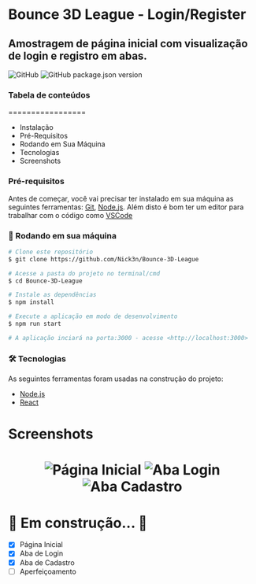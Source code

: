 # Bounce 3D League - Login/Register
## Amostragem de página inicial com visualização de login e registro em abas.
![GitHub](https://img.shields.io/github/license/Nick3n/bounce-3d-league)
![GitHub package.json version](https://img.shields.io/github/package-json/v/Nick3n/bounce-3d-league)

### Tabela de conteúdos
=================

 * Instalação
 * Pré-Requisitos
 * Rodando em Sua Máquina
 * Tecnologias
 * Screenshots

### Pré-requisitos

Antes de começar, você vai precisar ter instalado em sua máquina as seguintes ferramentas:
[Git](https://git-scm.com), [Node.js](https://nodejs.org/en/). 
Além disto é bom ter um editor para trabalhar com o código como [VSCode](https://code.visualstudio.com/)

### 🎲 Rodando em sua máquina

```bash
# Clone este repositório
$ git clone https://github.com/Nick3n/Bounce-3D-League

# Acesse a pasta do projeto no terminal/cmd
$ cd Bounce-3D-League

# Instale as dependências
$ npm install

# Execute a aplicação em modo de desenvolvimento
$ npm run start

# A aplicação inciará na porta:3000 - acesse <http://localhost:3000>
```

### 🛠 Tecnologias

As seguintes ferramentas foram usadas na construção do projeto:

- [Node.js](https://nodejs.org/en/)
- [React](https://pt-br.reactjs.org/)

# Screenshots
<h1 align="center">
  <img alt="Página Inicial" title="#PaginaInicial" src="https://imgur.com/yQClDRa.png" />
  <img alt="Aba Login" title="#AbaLogin" src="https://imgur.com/xPKo6BS.png" />
  <img alt="Aba Cadastro" title="#AbaCadastro" src="https://imgur.com/vX6XfBT.png" />
</h1>

 # 	🚧  Em construção...  🚧
- [x] Página Inicial
- [x] Aba de Login
- [x] Aba de Cadastro
- [ ] Aperfeiçoamento
